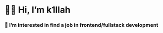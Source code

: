 <h1>🖐🏻 Hi, I’m k1llah</h1>
 <h3>👀 I’m interested in find a job in frontend/fullstack development<h3/>
<p align="center">
<img src="tayler.gif" alt="">
<!--   <img src="c6f93b09460ca403a534d2c3e12076c9.jpg" alt=""> -->
</p>

<!---
k1llah/k1llah is a ✨ special ✨ repository because its `README.md` (this file) appears on your GitHub profile.
You can click the Preview link to take a look at your changes.
--->
